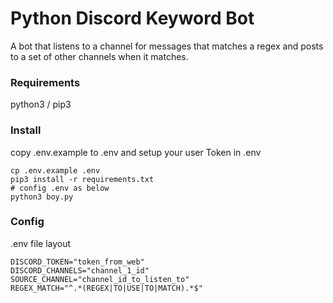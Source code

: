 # Python Discord Keyword Bot

A bot that listens to a channel for messages that matches a regex and posts to a set of other channels when it matches.

### Requirements
python3 / pip3

### Install
copy .env.example to .env and setup your user Token in .env  

    cp .env.example .env
    pip3 install -r requirements.txt
    # config .env as below
    python3 boy.py

### Config
.env file layout

    DISCORD_TOKEN="token_from_web"
    DISCORD_CHANNELS="channel_1_id"
    SOURCE_CHANNEL="channel_id_to_listen_to"
    REGEX_MATCH="^.*(REGEX|TO|USE|TO|MATCH).*$"

